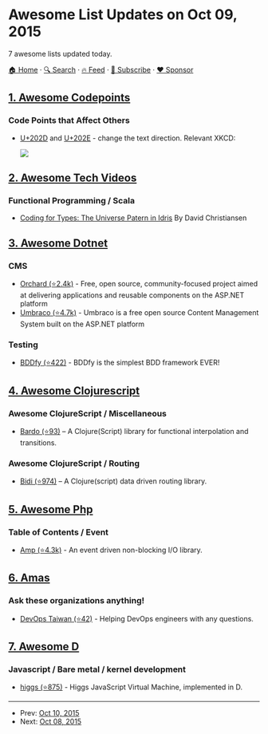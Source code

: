 # Awesome List Updates on Oct 09, 2015

7 awesome lists updated today.

[🏠 Home](/README.md) · [🔍 Search](https://www.trackawesomelist.com/search/) · [🔥 Feed](https://www.trackawesomelist.com/rss.xml) · [📮 Subscribe](https://trackawesomelist.us17.list-manage.com/subscribe?u=d2f0117aa829c83a63ec63c2f&id=36a103854c) · [❤️  Sponsor](https://github.com/sponsors/theowenyoung)



## [1. Awesome Codepoints](/content/Codepoints/awesome-codepoints/README.md)

### Code Points that Affect Others

*   [U+202D](https://codepoints.net/U+202D) and
    [U+202E](https://codepoints.net/U+202E) - change the text direction.
    Relevant XKCD:

    [![](http://imgs.xkcd.com/comics/rtl.png)](https://xkcd.com/1137/)

## [2. Awesome Tech Videos](/content/lucasviola/awesome-tech-videos/README.md)

### Functional Programming / Scala

*   [Coding for Types: The Universe Patern in Idris](https://www.youtube.com/watch?v=AWeT_G04a0A) By David Christiansen

## [3. Awesome Dotnet](/content/quozd/awesome-dotnet/README.md)

### CMS

*   [Orchard  (⭐2.4k)](https://github.com/OrchardCMS/Orchard) - Free, open source, community-focused project aimed at delivering applications and reusable components on the ASP.NET platform
*   [Umbraco (⭐4.7k)](https://github.com/umbraco/Umbraco-CMS) - Umbraco is a free open source Content Management System built on the ASP.NET platform

### Testing

*   [BDDfy (⭐422)](https://github.com/TestStack/TestStack.BDDfy) - BDDfy is the simplest BDD framework EVER!

## [4. Awesome Clojurescript](/content/hantuzun/awesome-clojurescript/README.md)

### Awesome ClojureScript / Miscellaneous

*   [Bardo (⭐93)](https://github.com/pleasetrythisathome/bardo) – A Clojure(Script) library for functional interpolation and transitions.

### Awesome ClojureScript / Routing

*   [Bidi (⭐974)](https://github.com/juxt/bidi) – A Clojure(script) data driven routing library.

## [5. Awesome Php](/content/ziadoz/awesome-php/README.md)

### Table of Contents / Event

*   [Amp (⭐4.3k)](https://github.com/amphp/amp) - An event driven non-blocking I/O library.

## [6. Amas](/content/sindresorhus/amas/README.md)

### Ask these organizations anything!

*   [DevOps Taiwan (⭐42)](https://github.com/DevOpsTW/AMA) - Helping DevOps engineers with any questions.

## [7. Awesome D](/content/dlang-community/awesome-d/README.md)

### Javascript / Bare metal / kernel development

*   [higgs (⭐875)](https://github.com/higgsjs/Higgs) -  Higgs JavaScript Virtual Machine, implemented in D.

---

- Prev: [Oct 10, 2015](/content/2015/10/10/README.md)
- Next: [Oct 08, 2015](/content/2015/10/08/README.md)